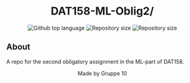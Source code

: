 <h1 align="center">DAT158-ML-Oblig2/</h1>

<p align="center">
  <img alt="Github top language" src="https://img.shields.io/github/languages/top/MrHencke/DAT158-ML-Oblig2?color=56BEB8">

  <img alt="Repository size" src="https://img.shields.io/github/last-commit/MrHencke/DAT158-ML-Oblig2?color=56BEB8">

  <img alt="Repository size" src="https://img.shields.io/github/repo-size/MrHencke/DAT158-ML-Oblig2?color=56BEB8">
</p>

## About

A repo for the second obligatory assignment in the ML-part of DAT158.

<p align="center">
Made by Gruppe 10
</p>
